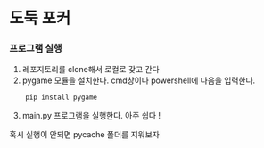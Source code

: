 # 도둑 포커

### 프로그램 실행
1. 레포지토리를 clone해서 로컬로 갖고 간다
2. pygame 모듈을 설치한다. cmd창이나 powershell에 다음을 입력한다.
```powershell
    pip install pygame
```
3. main.py 프로그램을 실행한다.
아주 쉽다 !

혹시 실행이 안되면 pycache 폴더를 지워보자
